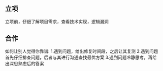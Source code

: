 ## 立项

立项前，仔细了解项目需求，查看技术实现，逻辑漏洞

## 合作

如何让别人觉得你靠谱:
1.遇到问题，给出修复时间段，之后让其复测
2.遇到问题首先仔细排查问题，后者与其进行沟通查找最优方案
3.遇到问题冷静思考，再给出深思熟虑后的答案

